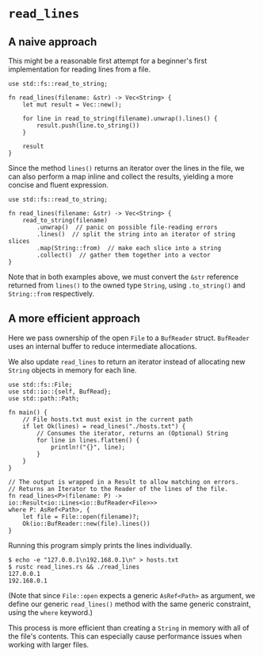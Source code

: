 # `read_lines`

## A naive approach

This might be a reasonable first attempt for a beginner's first
implementation for reading lines from a file.

```rust,norun
use std::fs::read_to_string;

fn read_lines(filename: &str) -> Vec<String> {
    let mut result = Vec::new();

    for line in read_to_string(filename).unwrap().lines() {
        result.push(line.to_string())
    }

    result
}
```

Since the method `lines()` returns an iterator over the lines in the file,
we can also perform a map inline and collect the results, yielding a more
concise and fluent expression.

```rust,norun
use std::fs::read_to_string;

fn read_lines(filename: &str) -> Vec<String> {
    read_to_string(filename) 
        .unwrap()  // panic on possible file-reading errors
        .lines()  // split the string into an iterator of string slices
        .map(String::from)  // make each slice into a string
        .collect()  // gather them together into a vector
}
```

Note that in both examples above, we must convert the `&str` reference
returned from `lines()` to the owned type `String`, using `.to_string()`
and `String::from` respectively.

## A more efficient approach

Here we pass ownership of the open `File` to a `BufReader` struct. `BufReader` uses an internal
buffer to reduce intermediate allocations.

We also update `read_lines` to return an iterator instead of allocating new
`String` objects in memory for each line.

```rust,no_run
use std::fs::File;
use std::io::{self, BufRead};
use std::path::Path;

fn main() {
    // File hosts.txt must exist in the current path
    if let Ok(lines) = read_lines("./hosts.txt") {
        // Consumes the iterator, returns an (Optional) String
        for line in lines.flatten() {
            println!("{}", line);
        }
    }
}

// The output is wrapped in a Result to allow matching on errors.
// Returns an Iterator to the Reader of the lines of the file.
fn read_lines<P>(filename: P) -> io::Result<io::Lines<io::BufReader<File>>>
where P: AsRef<Path>, {
    let file = File::open(filename)?;
    Ok(io::BufReader::new(file).lines())
}
```

Running this program simply prints the lines individually.
```shell
$ echo -e "127.0.0.1\n192.168.0.1\n" > hosts.txt
$ rustc read_lines.rs && ./read_lines
127.0.0.1
192.168.0.1
```

(Note that since `File::open` expects a generic `AsRef<Path>` as argument, we define our
generic `read_lines()` method with the same generic constraint, using the `where` keyword.)

This process is more efficient than creating a `String` in memory with all of the file's
contents. This can especially cause performance issues when working with larger files.

